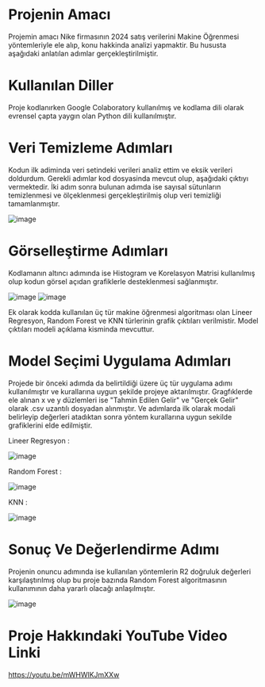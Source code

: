 # Projenin Amacı 
Projemin amacı Nike firmasının 2024 satış verilerini Makine Öğrenmesi yöntemleriyle ele alıp, konu hakkinda analizi yapmaktir. Bu hususta aşağıdaki anlatılan adımlar gerçekleştirilmiştir.

# Kullanılan Diller
Proje kodlanırken Google Colaboratory kullanılmış ve kodlama dili olarak evrensel çapta yaygın olan Python dili kullanılmıştır. 

# Veri Temizleme Adımları
Kodun ilk adiminda veri setindeki verileri analiz ettim ve eksik verileri doldurdum. Gerekli adımlar kod dosyasinda mevcut olup, aşağıdaki çıktıyı vermektedir. İki adım sonra bulunan adımda ise sayısal sütunların temizlenmesi ve ölçeklenmesi gerçekleştirilmiş olup veri temizliği tamamlanmıştır.

![image](https://github.com/user-attachments/assets/bba8f4ec-9401-4b3c-8387-63a3763c0a80)

# Görselleştirme Adımları 
Kodlamanın altıncı adımında ise Histogram ve Korelasyon Matrisi kullanılmış olup kodun görsel açıdan grafiklerle desteklenmesi sağlanmıştır.

![image](https://github.com/user-attachments/assets/29678363-fb0c-4ab6-8c10-d775447dabbb)
![image](https://github.com/user-attachments/assets/8a10b0dc-fa59-44a7-8677-7c7576ec039a)

Ek olarak kodda kullanılan üç tür makine öğrenmesi algoritması olan Lineer Regresyon, Random Forest ve KNN türlerinin grafik çıktıları verilmistir. Model çıktıları modeli açıklama kisminda mevcuttur.

# Model Seçimi Uygulama Adımları 
Projede bir önceki adımda da belirtildiği üzere üç tür uygulama adımı kullanılmıştır ve kurallarına uygun şekilde projeye aktarılmıştır. Gragfıklerde ele alınan x ve y düzlemleri ise "Tahmin Edilen Gelir" ve "Gerçek Gelir" olarak .csv uzantılı dosyadan alınmıştır. Ve adımlarda ilk olarak modali belirleyip değerleri atadıktan sonra yöntem kurallarına uygun sekilde grafiklerini elde edilmiştir.

Lineer Regresyon : 

![image](https://github.com/user-attachments/assets/10e8215d-9c55-4289-894a-f58fbd88f349)

Random Forest : 

![image](https://github.com/user-attachments/assets/7843958f-8ce7-4533-97c1-d98d37987496)

KNN : 

![image](https://github.com/user-attachments/assets/637b8ebe-016a-4e68-b2c0-086112d0376e)

# Sonuç Ve Değerlendirme Adımı  
Projenin onuncu adımında ise kullanılan yöntemlerin R2 doğruluk değerleri karşılaştırılmış olup bu proje bazında Random Forest algoritmasının kullanımının daha yararlı olacağı anlaşılmıştır.

![image](https://github.com/user-attachments/assets/3f99cd14-f8af-4902-996d-ed34f8b926c9)

# Proje Hakkındaki YouTube Video Linki
https://youtu.be/mWHWlKJmXXw
